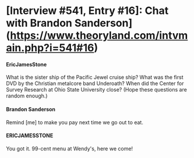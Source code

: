 # [Interview #541, Entry #16]: Chat with Brandon Sanderson](https://www.theoryland.com/intvmain.php?i=541#16)

#### EricJamesStone

What is the sister ship of the Pacific Jewel cruise ship? What was the first DVD by the Christian metalcore band Underoath? When did the Center for Survey Research at Ohio State University close? (Hope these questions are random enough.)

#### Brandon Sanderson

Remind [me] to make you pay next time we go out to eat.

#### ERICJAMESSTONE

You got it. 99-cent menu at Wendy's, here we come!

